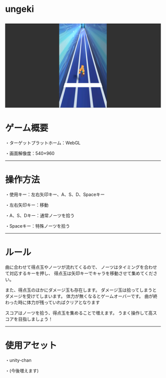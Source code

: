 # ungeki
![](ungeki.png)
---
# ゲーム概要

・ターゲットプラットホーム：WebGL

・画面解像度：540×960

---
# 操作方法

・使用キー：左右矢印キー、A、S、D、Spaceキー

・左右矢印キー：移動

・A、S、Dキー：通常ノーツを拾う

・Spaceキー：特殊ノーツを拾う

---
# ルール

曲に合わせて得点玉やノーツが流れてくるので、
ノーツはタイミングを合わせて対応するキーを押し、
得点玉は矢印キーでキャラを移動させて集めてください。

また、得点玉のほかにダメージ玉も存在します。
ダメージ玉は拾ってしまうとダメージを受けてしまいます。
体力が無くなるとゲームオーバーです。
曲が終わった時に体力が残っていればクリアとなります

スコアはノーツを拾う、得点玉を集めることで増えます。
うまく操作して高スコアを目指しましょう！

---
# 使用アセット

・unity-chan

・(今後増えます)
